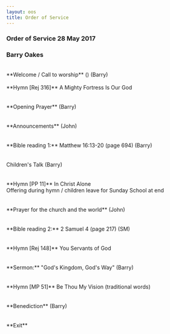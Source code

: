 ```yaml
---
layout: oos
title: Order of Service
---
```

### Order of Service 28 May 2017
### Barry Oakes
<br>
**Welcome / Call to worship**  () (Barry)
<br>
<br>
**Hymn [Rej 316]** A Mighty Fortress Is Our God
<br>
<br>
<br>
**Opening Prayer** (Barry)
<br>
<br>
<br>
**Announcements** (John)
<br>
<br>
<br>
**Bible reading 1:** Matthew 16:13-20 (page 694) (Barry)
<br>
<br>
<br>
Children's Talk (Barry)
<br>
<br>
<br>
**Hymn [PP 11]** In Christ Alone
<br>
Offering during hymn / children leave for Sunday School at end
<br>
<br>
<br>
**Prayer for the church and the world** (John)
<br>
<br>
<br>
**Bible reading 2:** 2 Samuel 4 (page 217) (SM)
<br>
<br>
<br>
**Hymn [Rej 148]** You Servants of God
<br>
<br>
<br>
**Sermon:** "God's Kingdom, God's Way" (Barry)
<br>
<br>
<br>
**Hymn [MP 51]** Be Thou My Vision (traditional words)
<br>
<br>
<br>
**Benediction** (Barry)
<br>
<br>
<br>
**Exit**
